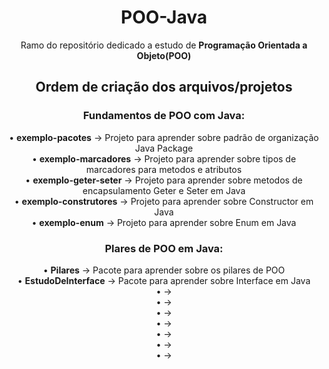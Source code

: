 <h1 align="center">POO-Java</h1>
<p align="center">Ramo do repositório dedicado a estudo de <strong>Programação Orientada a Objeto(POO)</strong></p>

<h2 align="center">Ordem de criação dos arquivos/projetos</h2>
<div align="center">
<h3>Fundamentos de POO com Java:</h3>
• <strong>exemplo-pacotes</strong> -> Projeto para aprender sobre padrão de organização Java Package<br>
• <strong>exemplo-marcadores</strong> -> Projeto para aprender sobre tipos de marcadores para metodos e atributos<br>
• <strong>exemplo-geter-seter</strong> -> Projeto para aprender sobre metodos de encapsulamento Geter e Seter em Java<br>
• <strong>exemplo-construtores</strong> -> Projeto para aprender sobre Constructor em Java<br>
• <strong>exemplo-enum</strong> -> Projeto para aprender sobre Enum em Java<br>

<h3>Plares de POO em Java:</h3>
• <strong>Pilares</strong> -> Pacote para aprender sobre os pilares de POO<br>
• <strong>EstudoDeInterface</strong> -> Pacote para aprender sobre Interface em Java<br>
• <strong></strong> -> <br>
• <strong></strong> -> <br>
• <strong></strong> -> <br>
• <strong></strong> -> <br>
• <strong></strong> -> <br>
• <strong></strong> -> <br>
• <strong></strong> -> 
</div>



